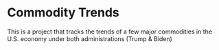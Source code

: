 # Commodity Trends
This is a project that tracks the trends of a few major commodities in the U.S. economy under both administrations (Trump &amp; Biden)
